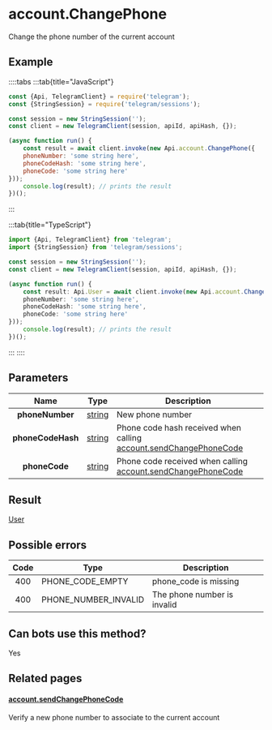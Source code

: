 # account.ChangePhone

Change the phone number of the current account



## Example

::::tabs
:::tab{title="JavaScript"}
```js
const {Api, TelegramClient} = require('telegram');
const {StringSession} = require('telegram/sessions');

const session = new StringSession('');
const client = new TelegramClient(session, apiId, apiHash, {});

(async function run() {
    const result = await client.invoke(new Api.account.ChangePhone({
    phoneNumber: 'some string here',
    phoneCodeHash: 'some string here',
    phoneCode: 'some string here'
}));
    console.log(result); // prints the result
})();
```
:::

:::tab{title="TypeScript"}
```ts
import {Api, TelegramClient} from 'telegram';
import {StringSession} from 'telegram/sessions';

const session = new StringSession('');
const client = new TelegramClient(session, apiId, apiHash, {});

(async function run() {
    const result: Api.User = await client.invoke(new Api.account.ChangePhone({
    phoneNumber: 'some string here',
    phoneCodeHash: 'some string here',
    phoneCode: 'some string here'
}));
    console.log(result); // prints the result
})();
```
:::
::::



## Parameters

| Name | Type | Description |
| :--: | ---- | ----------- |
| **phoneNumber** | [string](https://core.telegram.org/type/string) | New phone number 
| **phoneCodeHash** | [string](https://core.telegram.org/type/string) | Phone code hash received when calling [account.sendChangePhoneCode](https://core.telegram.org/method/account.sendChangePhoneCode) 
| **phoneCode** | [string](https://core.telegram.org/type/string) | Phone code received when calling [account.sendChangePhoneCode](https://core.telegram.org/method/account.sendChangePhoneCode) 


## Result

[User](https://core.telegram.org/type/User)



## Possible errors

| Code | Type | Description |
| :--: | ---- | ----------- |
| 400 | PHONE\_CODE\_EMPTY | phone\_code is missing 
| 400 | PHONE\_NUMBER\_INVALID | The phone number is invalid 


## Can bots use this method?

Yes

## Related pages

#### [account.sendChangePhoneCode](https://core.telegram.org/method/account.sendChangePhoneCode)

Verify a new phone number to associate to the current account




